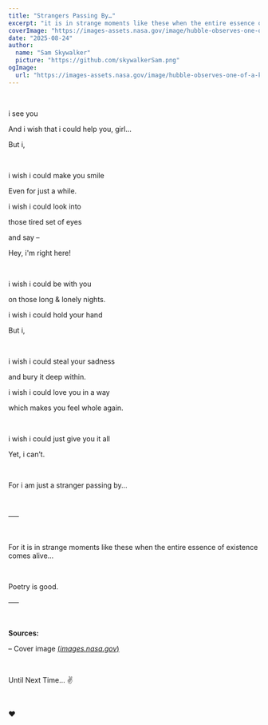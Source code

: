 ```yaml
---
title: "Strangers Passing By…"
excerpt: "it is in strange moments like these when the entire essence of existence comes alive..."
coverImage: "https://images-assets.nasa.gov/image/hubble-observes-one-of-a-kind-star-nicknamed-nasty_17754652960_o/hubble-observes-one-of-a-kind-star-nicknamed-nasty_17754652960_o~orig.jpg"
date: "2025-08-24"
author:
  name: "Sam Skywalker"
  picture: "https://github.com/skywalkerSam.png"
ogImage:
  url: "https://images-assets.nasa.gov/image/hubble-observes-one-of-a-kind-star-nicknamed-nasty_17754652960_o/hubble-observes-one-of-a-kind-star-nicknamed-nasty_17754652960_o~orig.jpg"
---
```


&nbsp;

i see you

And i wish that i could help you, girl…

But i,

&nbsp;

i wish i could make you smile

Even for just a while.

i wish i could look into

those tired set of eyes

and say –

Hey, i'm right here!

&nbsp;

i wish i could be with you

on those long & lonely nights.

i wish i could hold your hand

But i,

&nbsp;

i wish i could steal your sadness

and bury it deep within.

i wish i could love you in a way

which makes you feel whole again.

&nbsp;

i wish i could just give you it all

Yet, i can’t.

&nbsp;

For i am just a stranger passing by...

&nbsp;

–––

&nbsp;

For it is in strange moments like these when the entire essence of existence comes alive...

&nbsp;

Poetry is good.

–––

&nbsp;

**Sources:**

– Cover image [(_images.nasa.gov_)](https://images.nasa.gov/details/hubble-observes-one-of-a-kind-star-nicknamed-nasty_17754652960_o)

&nbsp;

Until Next Time... ✌️

&nbsp;

❤️

&nbsp;
